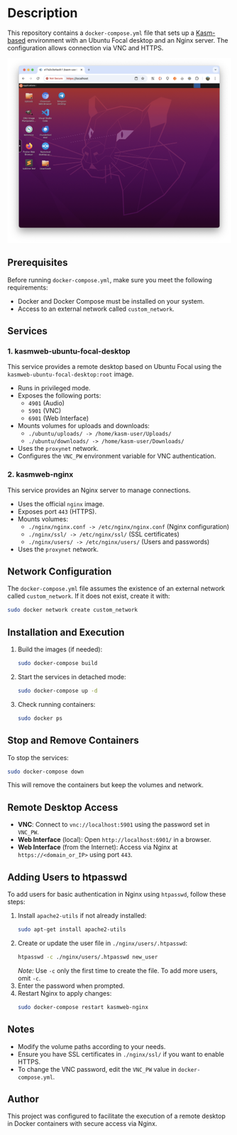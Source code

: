 # Description

This repository contains a `docker-compose.yml` file that sets up a [Kasm-based](https://kasmweb.com/) environment with an Ubuntu Focal desktop and an Nginx server. The configuration allows connection via VNC and HTTPS.

![Example](example.png?raw=true "Example")

## Prerequisites

Before running `docker-compose.yml`, make sure you meet the following requirements:

- Docker and Docker Compose must be installed on your system.
- Access to an external network called `custom_network`.

## Services

### 1. kasmweb-ubuntu-focal-desktop

This service provides a remote desktop based on Ubuntu Focal using the `kasmweb-ubuntu-focal-desktop:root` image.

- Runs in privileged mode.
- Exposes the following ports:
  - `4901` (Audio)
  - `5901` (VNC)
  - `6901` (Web Interface)
- Mounts volumes for uploads and downloads:
  - `./ubuntu/uploads/ -> /home/kasm-user/Uploads/`
  - `./ubuntu/downloads/ -> /home/kasm-user/Downloads/`
- Uses the `proxynet` network.
- Configures the `VNC_PW` environment variable for VNC authentication.

### 2. kasmweb-nginx

This service provides an Nginx server to manage connections.

- Uses the official `nginx` image.
- Exposes port `443` (HTTPS).
- Mounts volumes:
  - `./nginx/nginx.conf -> /etc/nginx/nginx.conf` (Nginx configuration)
  - `./nginx/ssl/ -> /etc/nginx/ssl/` (SSL certificates)
  - `./nginx/users/ -> /etc/nginx/users/` (Users and passwords)
- Uses the `proxynet` network.

## Network Configuration

The `docker-compose.yml` file assumes the existence of an external network called `custom_network`. If it does not exist, create it with:

```sh
sudo docker network create custom_network
```

## Installation and Execution

1. Build the images (if needed):
   ```sh
   sudo docker-compose build
   ```
2. Start the services in detached mode:
   ```sh
   sudo docker-compose up -d
   ```
3. Check running containers:
   ```sh
   sudo docker ps
   ```

## Stop and Remove Containers

To stop the services:

```sh
sudo docker-compose down
```

This will remove the containers but keep the volumes and network.

## Remote Desktop Access

- **VNC**: Connect to `vnc://localhost:5901` using the password set in `VNC_PW`.
- **Web Interface** (local): Open `http://localhost:6901/` in a browser.
- **Web Interface** (from the Internet): Access via Nginx at `https://<domain_or_IP>` using port `443`.

## Adding Users to htpasswd

To add users for basic authentication in Nginx using `htpasswd`, follow these steps:

1. Install `apache2-utils` if not already installed:
   ```sh
   sudo apt-get install apache2-utils
   ```
2. Create or update the user file in `./nginx/users/.htpasswd`:
   ```sh
   htpasswd -c ./nginx/users/.htpasswd new_user
   ```
   *Note:* Use `-c` only the first time to create the file. To add more users, omit `-c`.
3. Enter the password when prompted.
4. Restart Nginx to apply changes:
   ```sh
   sudo docker-compose restart kasmweb-nginx
   ```

## Notes

- Modify the volume paths according to your needs.
- Ensure you have SSL certificates in `./nginx/ssl/` if you want to enable HTTPS.
- To change the VNC password, edit the `VNC_PW` value in `docker-compose.yml`.

## Author

This project was configured to facilitate the execution of a remote desktop in Docker containers with secure access via Nginx.


